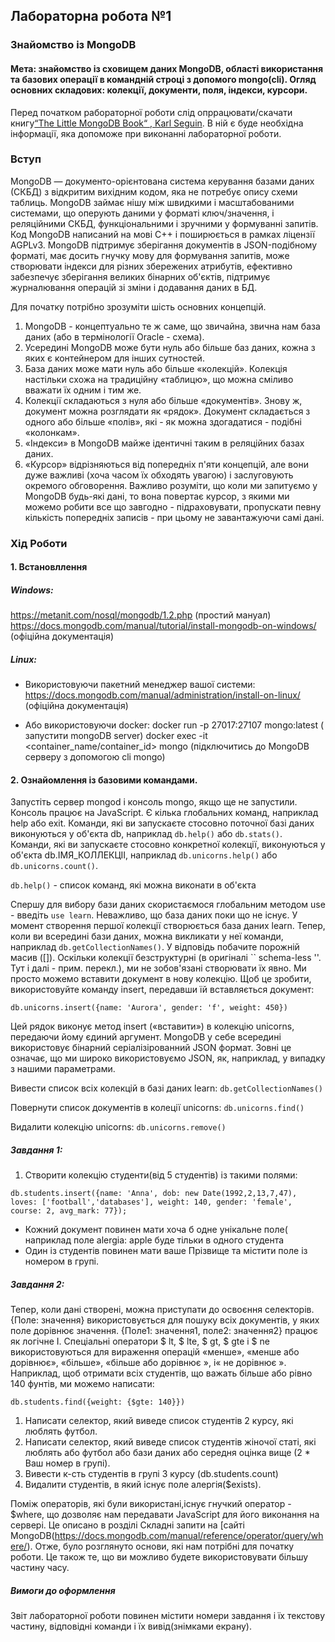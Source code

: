 ## Лабораторна робота №1
### Знайомство із MongoDB

#### Мета:  знайомство із сховищем даних MongoDB, області використання та базових операції в командній строці з допомого mongo(cli). Огляд основних складових: колекції, документи, поля, індекси, курсори.


Перед початком рабораторної роботи слід опррацювати/скачати книгу[“The Little MongoDB Book“ , Karl Seguin](https://www.pvsm.ru/download/mongodb-ru.pdf). В ній є буде необхідна інформації, яка допоможе при виконанні лабораторної роботи.

### Вступ
MongoDB — документо-орієнтована система керування базами даних (СКБД) з відкритим вихідним кодом, яка не потребує опису схеми таблиць. MongoDB займає нішу між швидкими і масштабованими системами, що оперують даними у форматі ключ/значення, і реляційними СКБД, функціональними і зручними у формуванні запитів. Код MongoDB написаний на мові C++ і поширюється в рамках ліцензії AGPLv3. 
MongoDB підтримує зберігання документів в JSON-подібному форматі, має досить гнучку мову для формування запитів, може створювати індекси для різних збережених атрибутів, ефективно забезпечує зберігання великих бінарних об'єктів, підтримує журналювання операцій зі зміни і додавання даних в БД. 

Для початку потрібно зрозуміти шість основних концепцій.
1. MongoDB - концептуально те ж саме, що звичайна, звична нам база даних (або в термінології Oracle - схема).
2. Усередині MongoDB може бути нуль або більше баз даних, кожна з яких є контейнером для інших сутностей.
3. База даних може мати нуль або більше «колекцій». Колекція настільки схожа на традиційну «таблицю», що можна сміливо вважати їх одним і тим же.
4. Колекції складаються з нуля або більше «документів». Знову ж, документ можна розглядати як «рядок».
Документ складається з одного або більше «полів», які - як можна здогадатися - подібні «колонкам».
5. «Індекси» в MongoDB майже ідентичні таким в реляційних базах даних.
6. «Курсор» відрізняються від попередніх п'яти концепцій, але вони дуже важливі (хоча часом їх обходять увагою) і заслуговують окремого обговорення. Важливо розуміти, що коли ми запитуємо у MongoDB будь-які дані, то вона повертає курсор, з якими ми можемо робити все що завгодно - підраховувати, пропускати певну кількість попередніх записів - при цьому не завантажуючи самі дані.


### Хід Роботи

#### 1. Встановллення

##### Windows:
https://metanit.com/nosql/mongodb/1.2.php  (простий мануал)
https://docs.mongodb.com/manual/tutorial/install-mongodb-on-windows/ (офіційна документація)

##### Linux:
* Використовуючи пакетний менеджер вашої системи:
https://docs.mongodb.com/manual/administration/install-on-linux/  (офіційна документація)

* Або використовуючи docker: 
docker run -p 27017:27107  mongo:latest ( запустити mongoDB server)
docker exec -it <container_name/container_id> mongo (підключитись до MongoDB серверу з допомогою cli mongo)

#### 2. Ознайомлення із базовими командами.

Запустіть сервер mongod і консоль mongo, якщо ще не запустили. Консоль працює на JavaScript. Є кілька глобальних команд, наприклад help або exit. Команди, які ви запускаєте стосовно поточної базі даних виконуються у об'єкта db, наприклад `db.help()` або `db.stats()`. Команди, які ви запускаєте стосовно конкретної колекції, виконуються у об'єкта db.ІМЯ_КОЛЛЕКЦІІ, наприклад `db.unicorns.help()` або `db.unicorns.count()`.

`db.help()` - список команд, які можна виконати в об'єкта

Спершу для вибору бази даних скористаємося глобальним методом use - введіть `use learn`. Неважливо, що база даних поки що не існує. У момент створення першої колекції створюється база даних learn. Тепер, коли ви всередині бази даних, можна
викликати у неї команди, наприклад `db.getCollectionNames()`. У відповідь побачите порожній масив ([]). Оскільки колекції безструктурні (в оригіналі `` schema-less ''. Тут і далі - прим. перекл.), ми не зобов'язані створювати їх явно. Ми просто можемо вставити документ в нову колекцію. Щоб це зробити, використовуйте команду insert, передавши
їй вставляється документ: 

`db.unicorns.insert({name: 'Aurora', gender: 'f', weight: 450})`

Цей рядок виконує метод insert («вставити») в колекцію unicorns, передаючи йому єдиний аргумент. MongoDB у себе всередині використовує бінарний серіалізірованний JSON формат. Зовні це означає, що ми широко використовуємо JSON, як, наприклад, у випадку з нашими параметрами. 

Вивести список всіх колекцій в базі даних learn: 
`db.getCollectionNames()`

Повернути список документів в колеції unicorns: 
`db.unicorns.find()`

Видалити колекцію unicorns: 
`db.unicorns.remove()`

##### Завдання 1:

1. Створити колекцію студенти(від 5 студентів) із такими полями:

```
db.students.insert({name: 'Anna', dob: new Date(1992,2,13,7,47), loves: ['football','databases'], weight: 140, gender: 'female', course: 2, avg_mark: 77});
```

* Кожний документ повинен мати хоча б одне унікальне поле( наприклад поле alergia: apple буде тільки в одного студента
* Один із студентів повинен мати ваше Прізвище та містити поле із номером в групі. 

##### Завдання 2:
Тепер, коли дані створені, можна приступати до освоєння селекторів. {Поле: значення} використовується для пошуку всіх документів, у яких поле дорівнює значення. {Поле1: значення1, поле2: значення2} працює як логічне І. Спеціальні оператори $ lt, $ lte, $ gt, $ gte і $ ne використовуються для вираження операцій «менше», «менше або дорівнює», «більше», «більше або дорівнює », і« не дорівнює ». Наприклад, щоб отримати всіх студентів, що важать більше або рівно 140  фунтів, ми можемо написати:

`db.students.find({weight: {$gte: 140}})`

1. Написати селектор, який виведе список студентів 2 курсу, які люблять футбол.
2. Написати селектор, який виведе список студентів жіночої статі, які люблять або футбол або бази даних або середня оцінка вище (2 * Ваш номер в групі).
3. Вивести к-сть студентів в групі 3 курсу (db.students.count)
4. Видалити студентів, в який існує поле алергія($exists).

Поміж операторів, які були використані,існує гнучкий оператор - $where, що дозволяє нам передавати JavaScript для його виконання на сервері. Це описано в розділі Складні запити на [сайті MongoDB(https://docs.mongodb.com/manual/reference/operator/query/where/).
Отже, було розглянуто основи, які нам потрібні для початку роботи. Це також те, що ви можливо будете використовувати більшу частину часу.

##### Вимоги до оформлення
Звіт лабораторної роботи повинен містити номери завдання і їх текстову частину, відповідні команди і їх вивід(знімками екрану).
